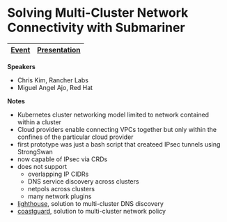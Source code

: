 # Solving Multi-Cluster Network Connectivity with Submariner

| [Event](https://sched.co/UadI) | [Presentation](presentation/Submariner%20Kubecon%20NA%202019.pdf)
| - | - |

**Speakers**
* Chris Kim, Rancher Labs
* Miguel Angel Ajo, Red Hat

**Notes**
* Kubernetes cluster networking model limited to network contained within a cluster
* Cloud providers enable connecting VPCs together but only within the confines of the particular cloud provider
* first prototype was just a bash script that createed IPsec tunnels using StrongSwan
* now capable of IPsec via CRDs
* does not support
  * overlapping IP CIDRs
  * DNS service discovery across clusters
  * netpols across clusters
  * many network plugins
* [lighthouse](https://submariner.io/lighthouse), solution to multi-cluster DNS discovery
* [coastguard](https://submariner.io/coastguard), solution to multi-cluster network policy